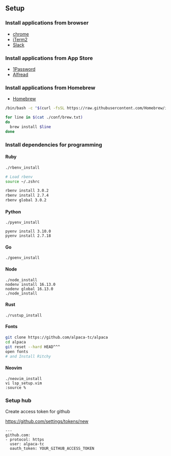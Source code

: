## Setup

### Install applications from browser

- [chrome](https://www.google.com/intl/ja_jp/chrome/)
- [iTerm2](https://iterm2.com)
- [Slack](https://slack.com/intl/ja-jp/downloads/mac?geocode=ja-jp)

### Install applications from App Store

- [1Password](https://apps.apple.com/jp/app/1password-7-password-manager/id1333542190?mt=12)
- [Alfread](https://apps.apple.com/jp/app/alfred/id405843582?mt=12)

### Install applications from Homebrew

- [Homebrew](https://brew.sh/)

```sh
/bin/bash -c "$(curl -fsSL https://raw.githubusercontent.com/Homebrew/install/HEAD/install.sh)"

for line in $(cat ./conf/brew.txt)
do 
  brew install $line
done
```

### Install dependencies for programming

#### Ruby

```sh
./rbenv_install

# Load rbenv
source ~/.zshrc

rbenv install 3.0.2
rbenv install 2.7.4
rbenv global 3.0.2
```

#### Python

```
./pyenv_install

pyenv install 3.10.0
pyenv install 2.7.18
```

#### Go

```
./goenv_install
```

#### Node

```
./node_install
nodenv install 16.13.0
nodenv global 16.13.0
./node_install
```

#### Rust

```
./rustup_install
```

#### Fonts

```sh
git clone https://github.com/alpaca-tc/alpaca
cd alpaca
git reset --hard HEAD^^^
open fonts
# and Install Ritchy
```

#### Neovim

```
./neovim_install
vi lsp_setup.vim
:source %
```

### Setup hub

Create access token for github

https://github.com/settings/tokens/new

```
---
github.com:
- protocol: https
  user: alpaca-tc
  oauth_token: YOUR_GITHUB_ACCESS_TOKEN
```
